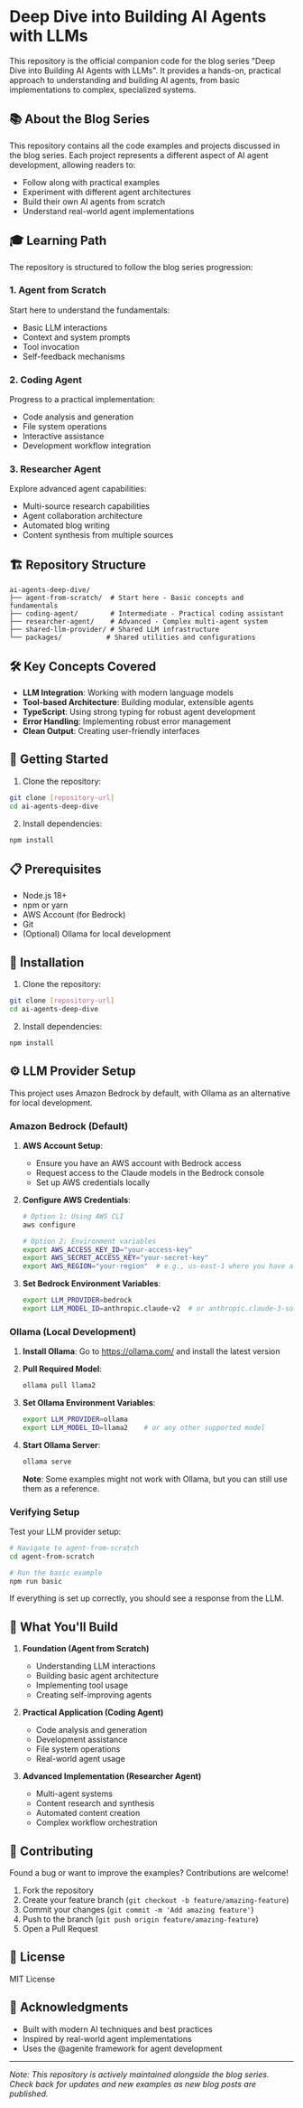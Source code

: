 # Deep Dive into Building AI Agents with LLMs

This repository is the official companion code for the blog series "Deep Dive into Building AI Agents with LLMs". It provides a hands-on, practical approach to understanding and building AI agents, from basic implementations to complex, specialized systems.

## 📚 About the Blog Series

This repository contains all the code examples and projects discussed in the blog series. Each project represents a different aspect of AI agent development, allowing readers to:
- Follow along with practical examples
- Experiment with different agent architectures
- Build their own AI agents from scratch
- Understand real-world agent implementations

## 🎓 Learning Path

The repository is structured to follow the blog series progression:

### 1. Agent from Scratch
Start here to understand the fundamentals:
- Basic LLM interactions
- Context and system prompts
- Tool invocation
- Self-feedback mechanisms

### 2. Coding Agent
Progress to a practical implementation:
- Code analysis and generation
- File system operations
- Interactive assistance
- Development workflow integration

### 3. Researcher Agent
Explore advanced agent capabilities:
- Multi-source research capabilities
- Agent collaboration architecture
- Automated blog writing
- Content synthesis from multiple sources

## 🏗️ Repository Structure

```
ai-agents-deep-dive/
├── agent-from-scratch/  # Start here - Basic concepts and fundamentals
├── coding-agent/        # Intermediate - Practical coding assistant
├── researcher-agent/    # Advanced - Complex multi-agent system
├── shared-llm-provider/ # Shared LLM infrastructure
└── packages/           # Shared utilities and configurations
```

## 🛠️ Key Concepts Covered

- **LLM Integration**: Working with modern language models
- **Tool-based Architecture**: Building modular, extensible agents
- **TypeScript**: Using strong typing for robust agent development
- **Error Handling**: Implementing robust error management
- **Clean Output**: Creating user-friendly interfaces

## 🚦 Getting Started

1. Clone the repository:
```bash
git clone [repository-url]
cd ai-agents-deep-dive
```

2. Install dependencies:
```bash
npm install
```

## 📋 Prerequisites

- Node.js 18+
- npm or yarn
- AWS Account (for Bedrock)
- Git
- (Optional) Ollama for local development

## 🔧 Installation

1. Clone the repository:
```bash
git clone [repository-url]
cd ai-agents-deep-dive
```

2. Install dependencies:
```bash
npm install
```

## ⚙️ LLM Provider Setup

This project uses Amazon Bedrock by default, with Ollama as an alternative for local development.

### Amazon Bedrock (Default)

1. **AWS Account Setup**:
   - Ensure you have an AWS account with Bedrock access
   - Request access to the Claude models in the Bedrock console
   - Set up AWS credentials locally

2. **Configure AWS Credentials**:
   ```bash
   # Option 1: Using AWS CLI
   aws configure
   
   # Option 2: Environment variables
   export AWS_ACCESS_KEY_ID="your-access-key"
   export AWS_SECRET_ACCESS_KEY="your-secret-key"
   export AWS_REGION="your-region"  # e.g., us-east-1 where you have access to Bedrock models
   ```

3. **Set Bedrock Environment Variables**:
   ```bash
   export LLM_PROVIDER=bedrock
   export LLM_MODEL_ID=anthropic.claude-v2  # or anthropic.claude-3-sonnet-20240229-v1:0 or any bedrock model
   ```

### Ollama (Local Development)

1. **Install Ollama**:
   Go to https://ollama.com/ and install the latest version

2. **Pull Required Model**:
   ```bash
   ollama pull llama2
   ```

3. **Set Ollama Environment Variables**:
   ```bash
   export LLM_PROVIDER=ollama
   export LLM_MODEL_ID=llama2    # or any other supported model
   ```

4. **Start Ollama Server**:
   ```bash
   ollama serve
   ```

   **Note**: Some examples might not work with Ollama, but you can still use them as a reference.

### Verifying Setup

Test your LLM provider setup:
```bash
# Navigate to agent-from-scratch
cd agent-from-scratch

# Run the basic example
npm run basic
```

If everything is set up correctly, you should see a response from the LLM.

## 🎯 What You'll Build

1. **Foundation (Agent from Scratch)**
   - Understanding LLM interactions
   - Building basic agent architecture
   - Implementing tool usage
   - Creating self-improving agents

2. **Practical Application (Coding Agent)**
   - Code analysis and generation
   - Development assistance
   - File system operations
   - Real-world agent usage

3. **Advanced Implementation (Researcher Agent)**
   - Multi-agent systems
   - Content research and synthesis
   - Automated content creation
   - Complex workflow orchestration

## 🤝 Contributing

Found a bug or want to improve the examples? Contributions are welcome!

1. Fork the repository
2. Create your feature branch (`git checkout -b feature/amazing-feature`)
3. Commit your changes (`git commit -m 'Add amazing feature'`)
4. Push to the branch (`git push origin feature/amazing-feature`)
5. Open a Pull Request

## 📝 License

MIT License

## 🙏 Acknowledgments

- Built with modern AI techniques and best practices
- Inspired by real-world agent implementations
- Uses the @agenite framework for agent development

---
*Note: This repository is actively maintained alongside the blog series. Check back for updates and new examples as new blog posts are published.*
